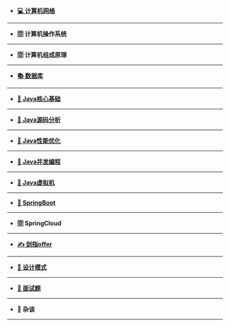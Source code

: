   
*    [**💻 计算机网络**](docs/计算机网络/README.md)

---

*    **🈳 计算机操作系统**

---

*    **🈳 计算机组成原理**

---

*    [**📚 数据库**](docs/MySQL/README.md)
   

---

*    [**🐧 Java核心基础**](docs/Java核心基础/README.md)

---

*    [**🙈 Java源码分析**](docs/Java源码分析/README.md)

---

*    [**🐶 Java性能优化**](docs/Java性能优化/README.md)

---

*    [**🐯 Java并发编程**](docs/Java并发编程/README.md)

---

*    [**🐷 Java虚拟机**](docs/Java虚拟机/README.md)

---

*    [**🌱 SpringBoot**](docs/SpringBoot/README.md)

---

*    **🈳 SpringCloud**


---

    
*    [**✍ 剑指offer**](docs/算法/剑指offer题解.md)

---

*    [**📑 设计模式**](docs/设计模式/README.md)

---

*    [**👀 面试题**](docs/面试题/README.md)

---

*    **🔨 杂谈**

---
